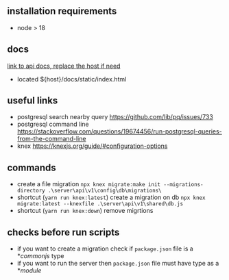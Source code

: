 ## installation requirements

- node > 18

## docs

[link to api docs, replace the host if need](${host}/docs)

- located ${host}/docs/static/index.html

## useful links

- postgresql search nearby query https://github.com/lib/pq/issues/733
- postgresql command line https://stackoverflow.com/questions/19674456/run-postgresql-queries-from-the-command-line
- knex https://knexjs.org/guide/#configuration-options

## commands

- create a file migration `npx knex migrate:make init --migrations-directory .\server\api\v1\config\db\migrations\`
- shortcut (`yarn run knex:latest`) create a migration on db `npx knex migrate:latest --knexfile .\server\api\v1\shared\db.js `
- shortcut (`yarn run knex:down`) remove migrtions

## checks before run scripts

- if you want to create a migration check if `package.json` file is a \*_commonjs_ type
- if you want to run the server then `package.json` file must have type as a \*_module_
